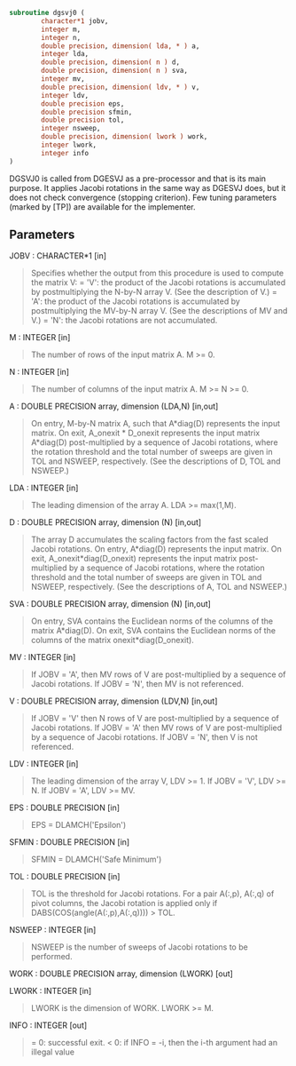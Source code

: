 ```fortran
subroutine dgsvj0 (
        character*1 jobv,
        integer m,
        integer n,
        double precision, dimension( lda, * ) a,
        integer lda,
        double precision, dimension( n ) d,
        double precision, dimension( n ) sva,
        integer mv,
        double precision, dimension( ldv, * ) v,
        integer ldv,
        double precision eps,
        double precision sfmin,
        double precision tol,
        integer nsweep,
        double precision, dimension( lwork ) work,
        integer lwork,
        integer info
)
```

DGSVJ0 is called from DGESVJ as a pre-processor and that is its main
purpose. It applies Jacobi rotations in the same way as DGESVJ does, but
it does not check convergence (stopping criterion). Few tuning
parameters (marked by [TP]) are available for the implementer.

## Parameters
JOBV : CHARACTER\*1 [in]
> Specifies whether the output from this procedure is used
> to compute the matrix V:
> = 'V': the product of the Jacobi rotations is accumulated
> by postmultiplying the N-by-N array V.
> (See the description of V.)
> = 'A': the product of the Jacobi rotations is accumulated
> by postmultiplying the MV-by-N array V.
> (See the descriptions of MV and V.)
> = 'N': the Jacobi rotations are not accumulated.

M : INTEGER [in]
> The number of rows of the input matrix A.  M >= 0.

N : INTEGER [in]
> The number of columns of the input matrix A.
> M >= N >= 0.

A : DOUBLE PRECISION array, dimension (LDA,N) [in,out]
> On entry, M-by-N matrix A, such that A\*diag(D) represents
> the input matrix.
> On exit,
> A_onexit \* D_onexit represents the input matrix A\*diag(D)
> post-multiplied by a sequence of Jacobi rotations, where the
> rotation threshold and the total number of sweeps are given in
> TOL and NSWEEP, respectively.
> (See the descriptions of D, TOL and NSWEEP.)

LDA : INTEGER [in]
> The leading dimension of the array A.  LDA >= max(1,M).

D : DOUBLE PRECISION array, dimension (N) [in,out]
> The array D accumulates the scaling factors from the fast scaled
> Jacobi rotations.
> On entry, A\*diag(D) represents the input matrix.
> On exit, A_onexit\*diag(D_onexit) represents the input matrix
> post-multiplied by a sequence of Jacobi rotations, where the
> rotation threshold and the total number of sweeps are given in
> TOL and NSWEEP, respectively.
> (See the descriptions of A, TOL and NSWEEP.)

SVA : DOUBLE PRECISION array, dimension (N) [in,out]
> On entry, SVA contains the Euclidean norms of the columns of
> the matrix A\*diag(D).
> On exit, SVA contains the Euclidean norms of the columns of
> the matrix onexit\*diag(D_onexit).

MV : INTEGER [in]
> If JOBV = 'A', then MV rows of V are post-multiplied by a
> sequence of Jacobi rotations.
> If JOBV = 'N',   then MV is not referenced.

V : DOUBLE PRECISION array, dimension (LDV,N) [in,out]
> If JOBV = 'V' then N rows of V are post-multiplied by a
> sequence of Jacobi rotations.
> If JOBV = 'A' then MV rows of V are post-multiplied by a
> sequence of Jacobi rotations.
> If JOBV = 'N',   then V is not referenced.

LDV : INTEGER [in]
> The leading dimension of the array V,  LDV >= 1.
> If JOBV = 'V', LDV >= N.
> If JOBV = 'A', LDV >= MV.

EPS : DOUBLE PRECISION [in]
> EPS = DLAMCH('Epsilon')

SFMIN : DOUBLE PRECISION [in]
> SFMIN = DLAMCH('Safe Minimum')

TOL : DOUBLE PRECISION [in]
> TOL is the threshold for Jacobi rotations. For a pair
> A(:,p), A(:,q) of pivot columns, the Jacobi rotation is
> applied only if DABS(COS(angle(A(:,p),A(:,q)))) > TOL.

NSWEEP : INTEGER [in]
> NSWEEP is the number of sweeps of Jacobi rotations to be
> performed.

WORK : DOUBLE PRECISION array, dimension (LWORK) [out]

LWORK : INTEGER [in]
> LWORK is the dimension of WORK. LWORK >= M.

INFO : INTEGER [out]
> = 0:  successful exit.
> < 0:  if INFO = -i, then the i-th argument had an illegal value
